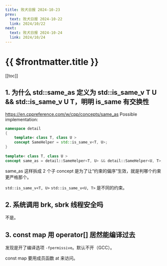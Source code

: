 ```yaml
---
title: 败犬日报 2024-10-23
prev:
  text: 败犬日报 2024-10-22
  link: 2024/10/22
next:
  text: 败犬日报 2024-10-24
  link: 2024/10/24
---
```


# {{ $frontmatter.title }}

[[toc]]

## 1. 为什么 std::same_as 定义为 std::is_same_v T U && std::is_same_v U T，明明 is_same 有交换性

<https://en.cppreference.com/w/cpp/concepts/same_as> Possible implementation:

```cpp
namespace detail
{
    template< class T, class U >
    concept SameHelper = std::is_same_v<T, U>;
}
 
template< class T, class U >
concept same_as = detail::SameHelper<T, U> && detail::SameHelper<U, T>;
```

same_as 这样拆成 2 个子 concept 是为了让“约束的偏序”生效，就是判哪个约束更严格那个。

`std::is_same_v<T, U>` `std::is_same_v<U, T>` 是不同的约束。

## 2. 系统调用 brk, sbrk 线程安全吗

不是。

## 3. const map 用 operator[] 居然能编译过去

发现是开了编译选项 `-fpermissive`。默认不开（GCC）。

const map 要用成员函数 at 来访问。
